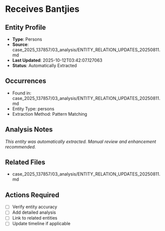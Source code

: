 # Receives Bantjies

## Entity Profile
- **Type**: Persons
- **Source**: case_2025_137857/03_analysis/ENTITY_RELATION_UPDATES_20250811.md
- **Last Updated**: 2025-10-12T03:42:07.127063
- **Status**: Automatically Extracted

## Occurrences
- Found in: case_2025_137857/03_analysis/ENTITY_RELATION_UPDATES_20250811.md
- Entity Type: persons
- Extraction Method: Pattern Matching

## Analysis Notes
*This entity was automatically extracted. Manual review and enhancement recommended.*

## Related Files
- case_2025_137857/03_analysis/ENTITY_RELATION_UPDATES_20250811.md

## Actions Required
- [ ] Verify entity accuracy
- [ ] Add detailed analysis
- [ ] Link to related entities
- [ ] Update timeline if applicable
